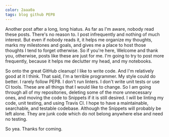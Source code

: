 ```yaml
---
color: 2aaa0a
tags: blog github PEP8
---
```


Another post after a long, long hiatus. As far as I'm aware, nobody read these
posts. There's no reason to. I post infrequently and nothing of much interest.
But even if nobody reads it, it helps me organize my thoughts, marks my
milestones and goals, and gives me a place to host those thoughts I tend to
forget otherwise. So if you're here, Welcome and thank you, otherwise, posts
like these are just for me. I'm going to try to post more frequently, because
it helps me declutter my head, and my notebooks.

So onto the great GitHub cleanup! I like to write code. And I'm relatively good
at it I think. That said, I'm a terrible programmer. My style could do better.
I rarely follow PEP8. I don't run linters. I don't write unit tests or use CI
tools. These are all things that I would like to change. So I am going through
all of my repositories, deleting some of the more unnecessary ones, and moving
the code to Snippets if it is still desired. I will be linting my code, unit
testing, and using Travis CI. I hope to have a maintainable, searchable, and
testable codebase. Although the Snippets will probably be left alone. They are
junk code which do not belong anywhere else and need no testing.

So yea. Thanks for coming.
